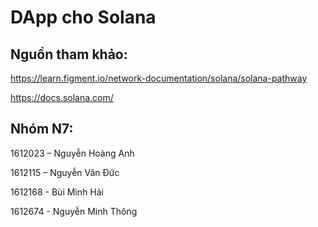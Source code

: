 # DApp cho Solana

## Nguồn tham khảo:
https://learn.figment.io/network-documentation/solana/solana-pathway

https://docs.solana.com/  

## Nhóm N7:
1612023 – Nguyễn Hoàng Anh​

1612115 – Nguyễn Văn Đức​

1612168 - Bùi Minh Hải​

1612674 - Nguyễn Minh Thông
